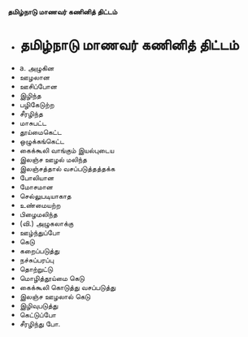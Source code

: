 **தமிழ்நாடு மாணவர் கணினித் திட்டம்**
- # தமிழ்நாடு மாணவர் கணினித் திட்டம்
- a. அழுகின
- ஊழலான
- ஊசிப்போன
- இழிந்த
- பழிகேடுற்ற
- சீரழிந்த
- மாசுபட்ட
- தூய்மைகெட்ட
- ஒழுக்கங்கெட்ட
- கைக்கூலி வாங்கும் இயல்புடைய
- இலஞ்ச ஊழல் மலிந்த
- இலஞ்சத்தால் வசப்படுத்தத்தக்க
- போலியான
- மோசமான
- செல்லுபடியாகாத
- உண்மையற்ற
- பிழைமலிந்த
- (வி.) அழுகலாக்கு
- ஊழ்ந்துப்போ
- கெடு
- கறைப்படுத்து
- நச்சுப்பரப்பு
- தொற்றுட்டு
- மொழித்தூய்மை கெடு
- கைக்கூலி கொடுத்து வசப்படுத்து
- இலஞ்ச ஊழலால் கெடு
- இழிவுபடுத்து
- கெட்டுப்போ
- சீரழிந்து போ.

